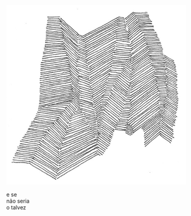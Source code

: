 ![haikai_illustration](../images/haikai/04.png "Ilustração: Elder Martins (2017)")

e se    
não seria   
o talvez
